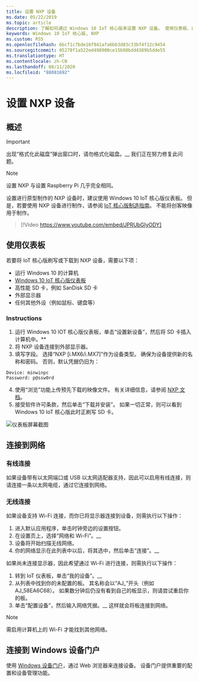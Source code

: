 ```yaml
---
title: 设置 NXP 设备
ms.date: 05/22/2019
ms.topic: article
description: 了解如何通过 Windows 10 IoT 核心版来设置 NXP 设备。 使用仪表板、连接到网络，并连接到 Windows 设备门户。
keywords: Windows 10 IoT 核心版, NXP
ms.custom: RS5
ms.openlocfilehash: 6bcf1c7bde16f941afa6bb3d83c33bf4f12c9454
ms.sourcegitcommit: 05278f1a522ed498900ce15b98bdd4389b5dde55
ms.translationtype: HT
ms.contentlocale: zh-CN
ms.lasthandoff: 08/11/2020
ms.locfileid: "88081692"
---
```

# <a name="setting-up-a-nxp-device"></a>设置 NXP 设备

## <a name="overview"></a>概述

> [!IMPORTANT]
> 出现“格式化此磁盘”弹出窗口时，请勿格式化磁盘。__ 我们正在努力修复此问题。

> [!NOTE]
> 设置 NXP 与设置 Raspberry Pi 几乎完全相同。

设置进行原型制作的 NXP 设备时，建议使用 Windows 10 IoT 核心版仪表板。 但是，若要使用 NXP 设备进行制作，请参阅 [IoT 核心版制造指南](https://docs.microsoft.com/windows-hardware/manufacture/iot/iot-core-manufacturing-guide)。 不能将创客映像用于制作。
<br>
> [!Video https://www.youtube.com/embed/JPRUbGIyODY]

## <a name="using-the-dashboard"></a>使用仪表板

若要将 IoT 核心版刷写或下载到 NXP 设备，需要以下项：
* 运行 Windows 10 的计算机 
* [Windows 10 IoT 核心版仪表板](https://docs.microsoft.com/windows/iot-core/downloads)
* 高性能 SD 卡，例如 SanDisk SD 卡
* 外部显示器
* 任何其他外设（例如鼠标、键盘等）

### <a name="instructions"></a>Instructions

1. 运行 Windows 10 IOT 核心版仪表板，单击“设置新设备”，然后将 SD 卡插入计算机中。**
2. 将 NXP 设备连接到外部显示器。
3. 填写字段。 选择“NXP [i.MX6/i.MX7]”作为设备类型。 确保为设备提供新的名称和密码。 否则，默认凭据仍旧为：

```
Device: minwinpc
Password: p@ssw0rd
```

4. 使用“浏览”功能上传预先下载的映像文件。 有关详细信息，请参阅 [NXP 文档](https://docs.microsoft.com/windows/iot-core/learn-about-hardware/iotnxp)。
5. 接受软件许可条款，然后单击“下载并安装”。 如果一切正常，则可以看到 Windows 10 IoT 核心版此时正刷写 SD 卡。

![仪表板屏幕截图](../media/DeviceSetup/Dashboard-Screenshot.jpg)


## <a name="connect-to-a-network"></a>连接到网络
### <a name="wired-connection"></a>有线连接
如果设备带有以太网端口或 USB 以太网适配器支持，因此可以启用有线连接，则请连接一条以太网电缆，通过它连接到网络。

### <a name="wireless-connection"></a>无线连接
如果设备支持 Wi-Fi 连接，而你已将显示器连接到设备，则需执行以下操作：

1. 进入默认应用程序，单击时钟旁边的设置按钮。
2. 在设置页上，选择“网络和 Wi-Fi”。__
3. 设备将开始扫描无线网络。
4. 你的网络显示在此列表中以后，将其选中，然后单击“连接”。__

如果尚未连接显示器，因此希望通过 Wi-Fi 进行连接，则需执行以下操作：

1. 转到 IoT 仪表板，单击“我的设备”。__
2. 从列表中找到你的未配置的板。 其名称会以“AJ_”开头（例如 AJ_58EA6C68）。 如果数分钟后仍没有看到自己的板显示，则请尝试重启你的板。
3. 单击“配置设备”，然后输入网络凭据。__ 这样就会将板连接到网络。

> [!NOTE]
> 需启用计算机上的 Wi-Fi 才能找到其他网络。

## <a name="connect-to-windows-device-portal"></a>连接到 Windows 设备门户

使用 [Windows 设备门户](../manage-your-device/DevicePortal.md)，通过 Web 浏览器来连接设备。 设备门户提供重要的配置和设备管理功能。 


